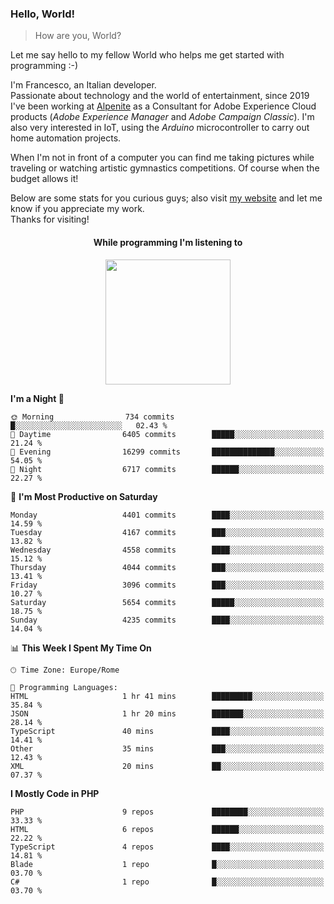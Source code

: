 ### Hello, World!

> How are you, World?

Let me say hello to my fellow World who helps me get started with programming :-)

I'm Francesco, an Italian developer.  
Passionate about technology and the world of entertainment, since 2019 I've been working at [Alpenite](https://www.alpenite.com) as a Consultant for Adobe Experience Cloud products (*Adobe Experience Manager* and *Adobe Campaign Classic*). I'm also very interested in IoT, using the *Arduino* microcontroller to carry out home automation projects.

When I'm not in front of a computer you can find me taking pictures while traveling or watching artistic gymnastics competitions. Of course when the budget allows it!

Below are some stats for you curious guys; also visit [my website](https://www.francescorega.eu) and let me know if you appreciate my work.  
Thanks for visiting!

<div align="center">
  <h4>While programming I'm listening to</h4>
  <a href="https://apps.francescorega.eu/now-playing/11147232609" target="_blank"><img src="https://apps.francescorega.eu/now-playing/11147232609" width="200"></a>
</div>

<!--START_SECTION:waka-->
**I'm a Night 🦉** 

```text
🌞 Morning                734 commits         █░░░░░░░░░░░░░░░░░░░░░░░░   02.43 % 
🌆 Daytime                6405 commits        █████░░░░░░░░░░░░░░░░░░░░   21.24 % 
🌃 Evening                16299 commits       ██████████████░░░░░░░░░░░   54.05 % 
🌙 Night                  6717 commits        ██████░░░░░░░░░░░░░░░░░░░   22.27 % 
```
📅 **I'm Most Productive on Saturday** 

```text
Monday                   4401 commits        ████░░░░░░░░░░░░░░░░░░░░░   14.59 % 
Tuesday                  4167 commits        ███░░░░░░░░░░░░░░░░░░░░░░   13.82 % 
Wednesday                4558 commits        ████░░░░░░░░░░░░░░░░░░░░░   15.12 % 
Thursday                 4044 commits        ███░░░░░░░░░░░░░░░░░░░░░░   13.41 % 
Friday                   3096 commits        ███░░░░░░░░░░░░░░░░░░░░░░   10.27 % 
Saturday                 5654 commits        █████░░░░░░░░░░░░░░░░░░░░   18.75 % 
Sunday                   4235 commits        ████░░░░░░░░░░░░░░░░░░░░░   14.04 % 
```


📊 **This Week I Spent My Time On** 

```text
🕑︎ Time Zone: Europe/Rome

💬 Programming Languages: 
HTML                     1 hr 41 mins        █████████░░░░░░░░░░░░░░░░   35.84 % 
JSON                     1 hr 20 mins        ███████░░░░░░░░░░░░░░░░░░   28.14 % 
TypeScript               40 mins             ████░░░░░░░░░░░░░░░░░░░░░   14.41 % 
Other                    35 mins             ███░░░░░░░░░░░░░░░░░░░░░░   12.43 % 
XML                      20 mins             ██░░░░░░░░░░░░░░░░░░░░░░░   07.37 % 
```

**I Mostly Code in PHP** 

```text
PHP                      9 repos             ████████░░░░░░░░░░░░░░░░░   33.33 % 
HTML                     6 repos             ██████░░░░░░░░░░░░░░░░░░░   22.22 % 
TypeScript               4 repos             ████░░░░░░░░░░░░░░░░░░░░░   14.81 % 
Blade                    1 repo              █░░░░░░░░░░░░░░░░░░░░░░░░   03.70 % 
C#                       1 repo              █░░░░░░░░░░░░░░░░░░░░░░░░   03.70 % 
```




<!--END_SECTION:waka-->
